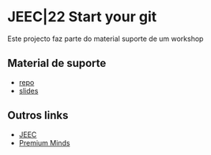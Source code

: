 
# JEEC|22 Start your git

Este projecto faz parte do material suporte de um workshop


## Material de suporte

- [repo](https://github.com/madskaddie/jeec22)
- [slides](https://docs.google.com/presentation/d/1sGR9oDEDpuQKNoZQKa4VGVM_PHNJckh_s1Zq82_tfXA/edit?usp=sharing)

## Outros links

- [JEEC](https://jeec.ist/schedule)
- [Premium Minds](https://www.premium-minds.com)

